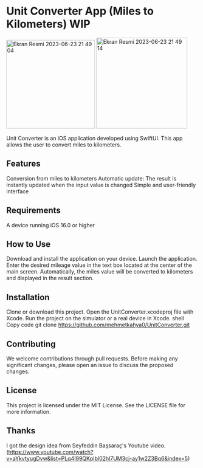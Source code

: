 # Unit Converter App (Miles to Kilometers) WIP
<img width="233" alt="Ekran Resmi 2023-06-23 21 49 04" src="https://github.com/mehmetkahya0/SwiftUnitConverter/assets/84154488/836c37c5-04b0-4728-b01d-e5540c04fd1a">
<img width="239" alt="Ekran Resmi 2023-06-23 21 49 14" src="https://github.com/mehmetkahya0/SwiftUnitConverter/assets/84154488/8dad7c6f-5b24-4dd0-b2a1-c92c113c63c1">

Unit Converter is an iOS application developed using SwiftUI. This app allows the user to convert miles to kilometers.

## Features

Conversion from miles to kilometers
Automatic update: The result is instantly updated when the input value is changed
Simple and user-friendly interface

## Requirements

A device running iOS 16.0 or higher
## How to Use

Download and install the application on your device.
Launch the application.
Enter the desired mileage value in the text box located at the center of the main screen.
Automatically, the miles value will be converted to kilometers and displayed in the result section.

## Installation

Clone or download this project.
Open the UnitConverter.xcodeproj file with Xcode.
Run the project on the simulator or a real device in Xcode.
shell
Copy code
git clone https://github.com/mehmetkahya0/UnitConverter.git

## Contributing

We welcome contributions through pull requests. Before making any significant changes, please open an issue to discuss the proposed changes.

## License

This project is licensed under the MIT License. See the LICENSE file for more information.

## Thanks
I got the design idea from Seyfeddin Başsaraç's Youtube video. (https://www.youtube.com/watch?v=aYkvtyugDvw&list=PLq4I99QKpIbl02hl7UM3cj-ay1w2Z3Bq6&index=5)

